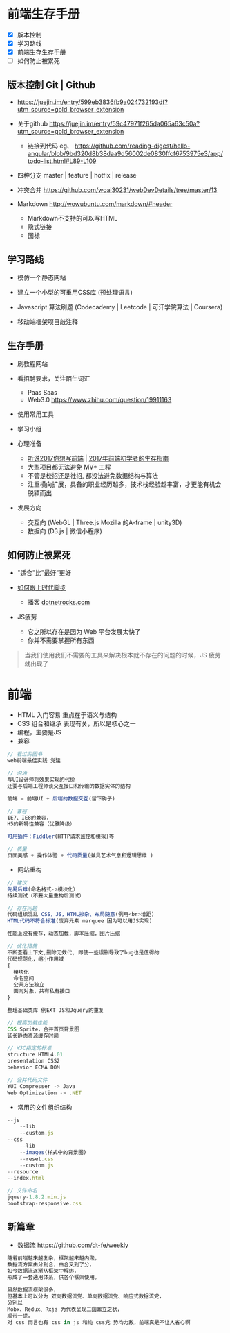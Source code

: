 # 前端生存手册

- [x] 版本控制
- [x] 学习路线
- [x] 前端生存生存手册
- [ ] 如何防止被累死

## 版本控制 Git | Github

- <https://juejin.im/entry/599eb3836fb9a024732193df?utm_source=gold_browser_extension>
- 关于github <https://juejin.im/entry/59c47971f265da065a63c50a?utm_source=gold_browser_extension>

  - 链接到代码 eg、 <https://github.com/reading-digest/hello-angular/blob/9bd320d8b38daa9d56002de0830ffcf6753975e3/app/todo-list.html#L89-L109>

- 四种分支 master | feature | hotfix | release

- 冲突合并 <https://github.com/woai30231/webDevDetails/tree/master/13>
- Markdown <http://wowubuntu.com/markdown/#header>

  - Markdown不支持的可以写HTML
  - 隐式链接
  - 图标

## 学习路线

- 模仿一个静态网站

- 建立一个小型的可重用CSS库 (预处理语言)

- Javascript 算法刷题 (Codecademy | Leetcode | 可汗学院算法 | Coursera)

- 移动端框架项目敲注释

## 生存手册

- 刷教程网站

- 看招聘要求，关注陌生词汇

  - Paas Saas
  - Web3.0 <https://www.zhihu.com/question/19911163>

- 使用常用工具

- 学习小组

- 心理准备

  - [听说2017你想写前端](http://mp.weixin.qq.com/s/8vz1aIeVpRHmU2E2-7zzsQ) | [2017年前端初学者的生存指南](http://mp.weixin.qq.com/s/1sCU3WzRjiLcSPV0Soqi2A)
  - 大型项目都无法避免 MV* 工程
  - 不管是校招还是社招, 都没法避免数据结构与算法
  - 注重横向扩展，具备的职业经历越多，技术栈经验越丰富，才更能有机会脱颖而出

- 发展方向

  - 交互向 (WebGL | Three.js Mozilla 的A-frame | unity3D)
  - 数据向 (D3.js | 微信小程序)

## 如何防止被累死

- "适合"比"最好"更好

- [如何跟上时代脚步](https://juejin.im/post/58e59a0aa0bb9f006906aea1?utm_source=gold_browser_extension)

  - 播客 [dotnetrocks.com](https://www.dotnetrocks.com/)

- JS疲劳

  - 它之所以存在是因为 Web 平台发展太快了
  - 你并不需要掌握所有东西

> 当我们使用我们不需要的工具来解决根本就不存在的问题的时候，JS 疲劳就出现了

# 前端

- HTML 入门容易 重点在于语义与结构
- CSS 组合和继承 表现有关，所以是核心之一
- 编程，主要是JS
- 兼容

```javascript
// 看过的图书
web前端最佳实践 党建

// 沟通
与UI设计师将效果实现的代价
还要与后端工程师谈交互接口和传输的数据实体的结构

前端 = 前端UI + 后端的数据交互(留下钩子)

// 兼容
IE7、IE8的兼容，
H5的新特性兼容（优雅降级）

可用插件：Fiddler(HTTP请求监控和模拟)等

// 质量
页面美感 + 操作体验 + 代码质量(兼具艺术气息和逻辑思维 )
```

- 网站重构

```javascript
// 建议
先易后难(命名格式->模块化）
持续测试（不要大量重构后测试）

// 存在问题
代码组织混乱 CSS，JS，HTML掺杂、布局随意(例用<br>增距)
HTML代码不符合标准(废弃元素 marquee 因为可以用JS实现)

性能上没有缓存，动态加载，脚本压缩，图片压缩

// 优化措施
不断查看上下文,删除无效代, 即使一些误删导致了bug也是值得的
代码规范化，缩小作用域
{
  模块化
  命名空间
  公共方法独立
  面向对象，共有私有接口
}

整理基础类库 例EXT JS和Jquery的重复

// 提高加载性能
CSS Sprite，合并首页背景图
延长静态资源缓存时间

// W3C指定的标准
structure HTML4.01
presentation CSS2
behavior ECMA DOM

// 合并代码文件
YUI Compresser -> Java
Web Optimization -> .NET
```

- 常用的文件组织结构

```javascript
--js
    --lib
    --custom.js
--css
    --lib
    --images(样式中的背景图)
    --reset.css
    --custom.js
--resource
--index.html

// 文件命名
jquery-1.8.2.min.js
bootstrap-responsive.css
```

## 新篇章

- 数据流 <https://github.com/dt-fe/weekly>

```javascript
随着前端越来越复杂，框架越来越内聚，
数据流方案由分到合，由合又到了分，
如今数据流逐渐从框架中解绑，
形成了一套通用体系，供各个框架使用。

虽然数据流框架很多，
但基本上可以分为 双向数据流党、单向数据流党、响应式数据流党，
分别以
Mobx、Redux、Rxjs 为代表呈现三国鼎立之状，
顺带一提，
对 css 而言也有 css in js 和纯 css党 势均力敌，前端真是不让人省心啊
```
